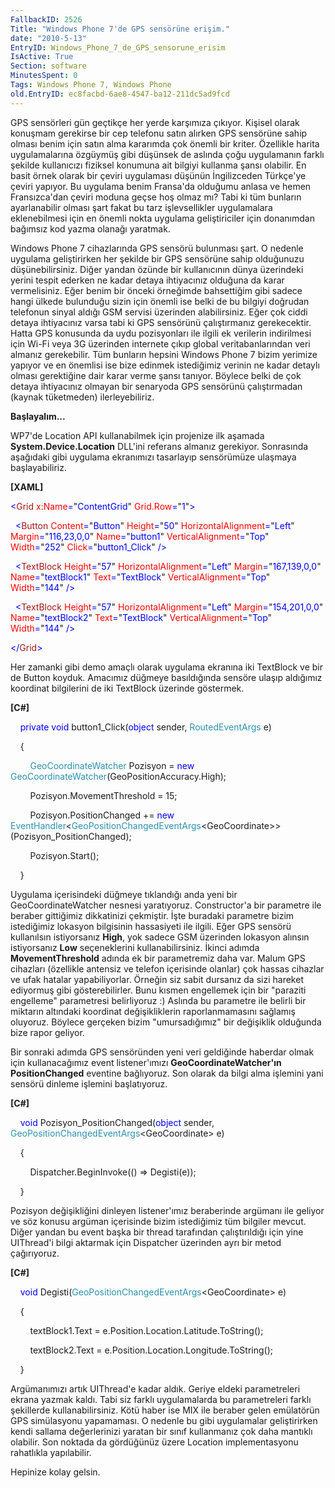 ```yaml
---
FallbackID: 2526
Title: "Windows Phone 7'de GPS sensörüne erişim."
date: "2010-5-13"
EntryID: Windows_Phone_7_de_GPS_sensorune_erisim
IsActive: True
Section: software
MinutesSpent: 0
Tags: Windows Phone 7, Windows Phone
old.EntryID: ec8facbd-6ae8-4547-ba12-211dc5ad9fcd
---
```

GPS sensörleri gün geçtikçe her yerde karşımıza çıkıyor. Kişisel olarak
konuşmam gerekirse bir cep telefonu satın alırken GPS sensörüne sahip
olması benim için satın alma kararımda çok önemli bir kriter. Özellikle
harita uygulamalarına özgüymüş gibi düşünsek de aslında çoğu uygulamanın
farklı şekilde kullanıcızı fiziksel konumuna ait bilgiyi kullanma şansı
olabilir. En basit örnek olarak bir çeviri uygulaması düşünün
İngilizceden Türkçe'ye çeviri yapıyor. Bu uygulama benim Fransa'da
olduğumu anlasa ve hemen Fransızca'dan çeviri moduna geçse hoş olmaz mı?
Tabi ki tüm bunların ayarlanabilir olması şart fakat bu tarz
işlevsellikler uygulamalara eklenebilmesi için en önemli nokta uygulama
geliştiriciler için donanımdan bağımsız kod yazma olanağı yaratmak.

Windows Phone 7 cihazlarında GPS sensörü bulunması şart. O nedenle
uygulama geliştirirken her şekilde bir GPS sensörüne sahip olduğunuzu
düşünebilirsiniz. Diğer yandan özünde bir kullanıcının dünya üzerindeki
yerini tespit ederken ne kadar detaya ihtiyacınız olduğuna da karar
vermelisiniz. Eğer benim bir önceki örneğimde bahsettiğim gibi sadece
hangi ülkede bulunduğu sizin için önemli ise belki de bu bilgiyi
doğrudan telefonun sinyal aldığı GSM servisi üzerinden alabilirsiniz.
Eğer çok ciddi detaya ihtiyacınız varsa tabi ki GPS sensörünü
çalıştırmanız gerekecektir. Hatta GPS konusunda da uydu pozisyonları ile
ilgili ek verilerin indirilmesi için Wi-Fi veya 3G üzerinden internete
çıkıp global veritabanlarından veri almanız gerekebilir. Tüm bunların
hepsini Windows Phone 7 bizim yerimize yapıyor ve en önemlisi ise bize
edinmek istediğimiz verinin ne kadar detaylı olması gerektiğine dair
karar verme şansı tanıyor. Böylece belki de çok detaya ihtiyacınız
olmayan bir senaryoda GPS sensörünü çalıştırmadan (kaynak tüketmeden)
ilerleyebiliriz.

**Başlayalım...**

WP7'de Location API kullanabilmek için projenize ilk aşamada
**System.Device.Location** DLL'ini referans almanız gerekiyor.
Sonrasında aşağıdaki gibi uygulama ekranımızı tasarlayıp sensörümüze
ulaşmaya başlayabiliriz.

**[XAML]**

<span style="color: blue;">\<</span><span
style="color: #a31515;">Grid</span><span style="color: blue;">
</span><span style="color: red;">x:Name</span><span
style="color: blue;">=</span>"<span
style="color: blue;">ContentGrid</span>"<span style="color: blue;">
</span><span style="color: red;">Grid.Row</span><span
style="color: blue;">=</span>"<span style="color: blue;">1</span>"<span
style="color: blue;">\></span>

<span style="color: blue;">  \<</span><span
style="color: #a31515;">Button</span><span style="color: blue;">
</span><span style="color: red;">Content</span><span
style="color: blue;">=</span>"<span
style="color: blue;">Button</span>"<span style="color: blue;">
</span><span style="color: red;">Height</span><span
style="color: blue;">=</span>"<span style="color: blue;">50</span>"<span
style="color: blue;"> </span><span
style="color: red;">HorizontalAlignment</span><span
style="color: blue;">=</span>"<span
style="color: blue;">Left</span>"<span style="color: blue;">
</span><span style="color: red;">Margin</span><span
style="color: blue;">=</span>"<span
style="color: blue;">116,23,0,0</span>"<span style="color: blue;">
</span><span style="color: red;">Name</span><span
style="color: blue;">=</span>"<span
style="color: blue;">button1</span>"<span style="color: blue;">
</span><span style="color: red;">VerticalAlignment</span><span
style="color: blue;">=</span>"<span
style="color: blue;">Top</span>"<span style="color: blue;"> </span><span
style="color: red;">Width</span><span
style="color: blue;">=</span>"<span
style="color: blue;">252</span>"<span style="color: blue;"> </span><span
style="color: red;">Click</span><span
style="color: blue;">=</span>"<span
style="color: blue;">button1\_Click</span>"<span style="color: blue;">
/\></span>

<span style="color: blue;">  \<</span><span
style="color: #a31515;">TextBlock</span><span style="color: blue;">
</span><span style="color: red;">Height</span><span
style="color: blue;">=</span>"<span style="color: blue;">57</span>"<span
style="color: blue;"> </span><span
style="color: red;">HorizontalAlignment</span><span
style="color: blue;">=</span>"<span
style="color: blue;">Left</span>"<span style="color: blue;">
</span><span style="color: red;">Margin</span><span
style="color: blue;">=</span>"<span
style="color: blue;">167,139,0,0</span>"<span style="color: blue;">
</span><span style="color: red;">Name</span><span
style="color: blue;">=</span>"<span
style="color: blue;">textBlock1</span>"<span style="color: blue;">
</span><span style="color: red;">Text</span><span
style="color: blue;">=</span>"<span
style="color: blue;">TextBlock</span>"<span style="color: blue;">
</span><span style="color: red;">VerticalAlignment</span><span
style="color: blue;">=</span>"<span
style="color: blue;">Top</span>"<span style="color: blue;"> </span><span
style="color: red;">Width</span><span
style="color: blue;">=</span>"<span
style="color: blue;">144</span>"<span style="color: blue;"> /\></span>

<span style="color: blue;">  \<</span><span
style="color: #a31515;">TextBlock</span><span style="color: blue;">
</span><span style="color: red;">Height</span><span
style="color: blue;">=</span>"<span style="color: blue;">57</span>"<span
style="color: blue;"> </span><span
style="color: red;">HorizontalAlignment</span><span
style="color: blue;">=</span>"<span
style="color: blue;">Left</span>"<span style="color: blue;">
</span><span style="color: red;">Margin</span><span
style="color: blue;">=</span>"<span
style="color: blue;">154,201,0,0</span>"<span style="color: blue;">
</span><span style="color: red;">Name</span><span
style="color: blue;">=</span>"<span
style="color: blue;">textBlock2</span>"<span style="color: blue;">
</span><span style="color: red;">Text</span><span
style="color: blue;">=</span>"<span
style="color: blue;">TextBlock</span>"<span style="color: blue;">
</span><span style="color: red;">VerticalAlignment</span><span
style="color: blue;">=</span>"<span
style="color: blue;">Top</span>"<span style="color: blue;"> </span><span
style="color: red;">Width</span><span
style="color: blue;">=</span>"<span
style="color: blue;">144</span>"<span style="color: blue;"> /\></span>

<span style="color: blue;">\</</span><span
style="color: #a31515;">Grid</span><span style="color: blue;">\></span>

Her zamanki gibi demo amaçlı olarak uygulama ekranına iki TextBlock ve
bir de Button koyduk. Amacımız düğmeye basıldığında sensöre ulaşıp
aldığımız koordinat bilgilerini de iki TextBlock üzerinde göstermek.

**[C\#]**

    <span style="color: blue;">private</span> <span
style="color: blue;">void</span> button1\_Click(<span
style="color: blue;">object</span> sender, <span
style="color: #2b91af;">RoutedEventArgs</span> e)

    {

        <span style="color: #2b91af;">GeoCoordinateWatcher</span>
Pozisyon = <span style="color: blue;">new</span> <span
style="color: #2b91af;">GeoCoordinateWatcher</span>(GeoPositionAccuracy.High);

        Pozisyon.MovementThreshold = 15;

        Pozisyon.PositionChanged += <span
style="color: blue;">new</span> <span
style="color: #2b91af;">EventHandler</span>\<<span
style="color: #2b91af;">GeoPositionChangedEventArgs</span>\<GeoCoordinate\>\>(Pozisyon\_PositionChanged);

        Pozisyon.Start();

    }

Uygulama içerisindeki düğmeye tıklandığı anda yeni bir
GeoCoordinateWatcher nesnesi yaratıyoruz. Constructor'a bir parametre
ile beraber gittiğimiz dikkatinizi çekmiştir. İşte buradaki parametre
bizim istediğimiz lokasyon bilgisinin hassasiyeti ile ilgili. Eğer GPS
sensörü kullanılsın istiyorsanız **High**, yok sadece GSM üzerinden
lokasyon alınsın istiyorsanız **Low** seçeneklerini kullanabilirsiniz.
İkinci adımda **MovementThreshold** adında ek bir parametremiz daha var.
Malum GPS cihazları (özellikle antensiz ve telefon içerisinde olanlar)
çok hassas cihazlar ve ufak hatalar yapabiliyorlar. Örneğin siz sabit
dursanız da sizi hareket ediyormuş gibi gösterebilirler. Bunu kısmen
engellemek için bir "paraziti engelleme" parametresi belirliyoruz :)
Aslında bu parametre ile belirli bir miktarın altındaki koordinat
değişikliklerin raporlanmamasını sağlamış oluyoruz. Böylece gerçeken
bizim "umursadığımız" bir değişiklik olduğunda bize rapor geliyor.

Bir sonraki adımda GPS sensöründen yeni veri geldiğinde haberdar olmak
için kullanacağımız event listener'ımızı **GeoCoordinateWatcher'ın**
**PositionChanged** eventine bağlıyoruz. Son olarak da bilgi alma
işlemini yani sensörü dinleme işlemini başlatıyoruz.

**[C\#]**

    <span style="color: blue;">void</span>
Pozisyon\_PositionChanged(<span style="color: blue;">object</span>
sender, <span
style="color: #2b91af;">GeoPositionChangedEventArgs</span>\<GeoCoordinate\>
e)

    {

        Dispatcher.BeginInvoke(() =\> Degisti(e));

    }

Pozisyon değişikliğini dinleyen listener'ımız beraberinde argümanı ile
geliyor ve söz konusu argüman içerisinde bizim istediğimiz tüm bilgiler
mevcut. Diğer yandan bu event başka bir thread tarafından çalıştırıldığı
için yine UIThread'i bilgi aktarmak için Dispatcher üzerinden ayrı bir
metod çağırıyoruz.

**[C\#]**

    <span style="color: blue;">void</span> Degisti(<span
style="color: #2b91af;">GeoPositionChangedEventArgs</span>\<GeoCoordinate\>
e)

    {

        textBlock1.Text = e.Position.Location.Latitude.ToString();

        textBlock2.Text = e.Position.Location.Longitude.ToString();

    }

Argümanımızı artık UIThread'e kadar aldık. Geriye eldeki parametreleri
ekrana yazmak kaldı. Tabi siz farklı uygulamalarda bu parametreleri
farklı şekillerde kullanabilirsiniz. Kötü haber ise MIX ile beraber
gelen emülatörün GPS simülasyonu yapamaması. O nedenle bu gibi
uygulamalar geliştirirken kendi sallama değerlerinizi yaratan bir sınıf
kullanmanız çok daha mantıklı olabilir. Son noktada da gördüğünüz üzere
Location implementasyonu rahatlıkla yapılabilir.

Hepinize kolay gelsin.


